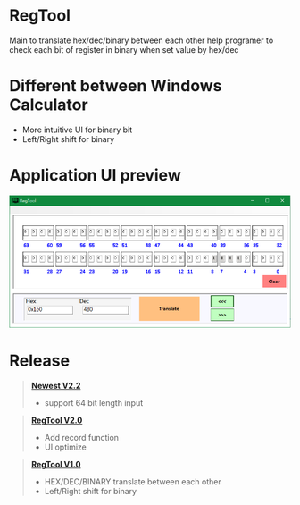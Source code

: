 # RegTool
Main to translate hex/dec/binary between each other
help programer to check each bit of register in binary when set value by hex/dec

# Different between Windows Calculator
- More intuitive UI for binary bit
- Left/Right shift for binary

# Application UI preview
![Alt text](https://raw.githubusercontent.com/lzhengwei/RegTool/master/RegTool_forms/publish/RegTool_UI.png)

# Release
> **[Newest V2.2](https://github.com/lzhengwei/RegTool/blob/master/RegTool_forms/publish/RegTool_V2.2.7z)**
>
> - support 64 bit length input

> **[RegTool V2.0](https://github.com/lzhengwei/RegTool/releases/tag/2.0)**
>
> - Add record function
> - UI optimize

> **[RegTool V1.0](https://github.com/lzhengwei/RegTool/releases/tag/V1.0)**
>
> - HEX/DEC/BINARY translate between each other
> - Left/Right shift for binary

